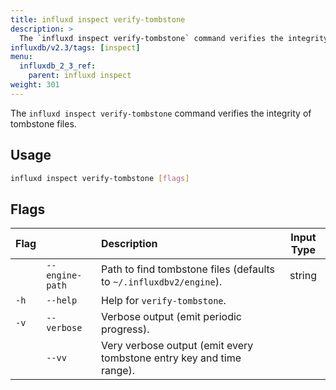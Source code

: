 ```yaml
---
title: influxd inspect verify-tombstone
description: >
  The `influxd inspect verify-tombstone` command verifies the integrity of tombstone files.
influxdb/v2.3/tags: [inspect]
menu:
  influxdb_2_3_ref:
    parent: influxd inspect
weight: 301
---
```


The `influxd inspect verify-tombstone` command verifies the integrity of tombstone files.

## Usage
```sh
influxd inspect verify-tombstone [flags]
```

## Flags
| Flag |                 | Description                                                          | Input Type |
| :--- | :-------------- | :------------------------------------------------------------------- | :--------: |
|      | `--engine-path` | Path to find tombstone files (defaults to `~/.influxdbv2/engine`).   |   string   |
| `-h` | `--help`        | Help for `verify-tombstone`.                                         |            |
| `-v` | `--verbose`     | Verbose output (emit periodic progress).                             |            |
|      | `--vv`          | Very verbose output (emit every tombstone entry key and time range). |            |
